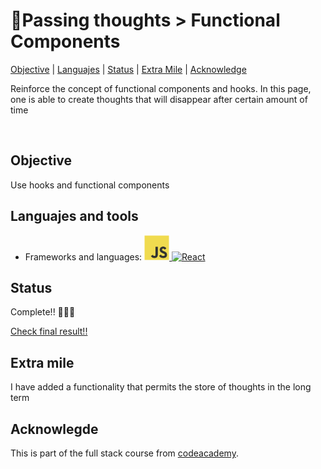 # 🤔Passing thoughts > Functional Components<br>
[Objective](#objective_h) | [Languajes](#languajes_h) | [Status](#status_h) | [Extra Mile](#extra_m) | [Acknowledge](#acknowledge_h) 

<link href="https://languages.abranhe.com/logos.css" rel="stylesheet">

<p>Reinforce the concept of functional components and hooks. In this page, one is able to create thoughts that will disappear after certain amount of time</p><br>

<h2>Objective<a name="objective_h"></a></h2>
<p>Use hooks and functional components</p>


<h2>Languajes and tools<a name="languajes_h"></a></h2>
<p></p>
<ul><li> Frameworks and languages:
<a href="https://developer.mozilla.org/en-US/docs/Web/JavaScript" target="_blank"> <img src="https://raw.githubusercontent.com/devicons/devicon/master/icons/javascript/javascript-original.svg" alt="javascript" width="40" height="40"/> </a>
<a href="https://reactjs.org/" target="_blank"> <img src="https://www.pinclipart.com/picdir/middle/537-5374089_react-js-logo-clipart.png" alt="React" width="50" height="40"/> </a></li>
</ul>
<h2>Status <a name="status_h"></a></h2>
<p>Complete!! 🎉🎉🎉</p>
<a href="https://cavs1010.github.io/passing_thoughts/"> Check final result!! </a>

<h2>Extra mile <a name="extra_m"></a></h2>
<p>I have added a functionality that permits the store of thoughts in the long term</p>

<h2>Acknowlegde <a name="acknowledge_h"></a></h2>
<p>This is part of the full stack course from <a href='https://www.codecademy.com/'>codeacademy</a>.</p>

